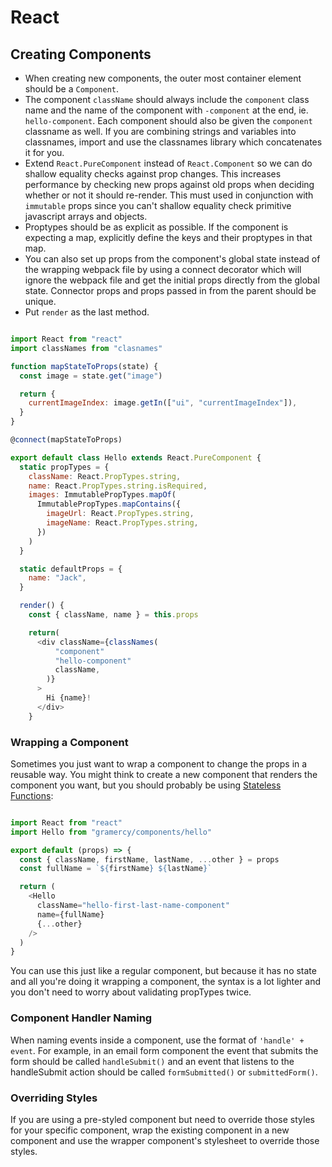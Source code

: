 # React

## Creating Components

* When creating new components, the outer most container element should be a `Component`.
* The component `className` should always include the `component` class name and the name of the component with `-component` at the end, ie. `hello-component`. Each component should also be given the `component` classname as well. If you are combining strings and variables into classnames, import and use the classnames library which concatenates it for you.
* Extend `React.PureComponent` instead of `React.Component` so we can do shallow equality checks against prop changes. This increases performance by checking new props against old props when deciding whether or not it should re-render. This must used in conjunction with `immutable` props since you can't shallow equality check primitive javascript arrays and objects.
* Proptypes should be as explicit as possible. If the component is expecting a map, explicitly define the keys and their proptypes in that map.
* You can also set up props from the component's global state instead of the wrapping webpack file by using a connect decorator which will ignore the webpack file and get the initial props directly from the global state. Connector props and props passed in from the parent should be unique.
* Put `render` as the last method.

```javascript

import React from "react"
import classNames from "clasnames"

function mapStateToProps(state) {
  const image = state.get("image")

  return {
    currentImageIndex: image.getIn(["ui", "currentImageIndex"]),
  }
}

@connect(mapStateToProps)

export default class Hello extends React.PureComponent {
  static propTypes = {
    className: React.PropTypes.string,
    name: React.PropTypes.string.isRequired,
    images: ImmutablePropTypes.mapOf(
      ImmutablePropTypes.mapContains({
        imageUrl: React.PropTypes.string,
        imageName: React.PropTypes.string,
      })
    )
  }

  static defaultProps = {
    name: "Jack",
  }

  render() {
    const { className, name } = this.props

    return(
      <div className={classNames(
          "component"
          "hello-component"
          className,
        )}
      >
        Hi {name}!
      </div>
    }

```

### Wrapping a Component

Sometimes you just want to wrap a component to change the props in a reusable way. You might think to create a new component that renders the component you want, but you should probably be using [Stateless Functions](https://facebook.github.io/react/docs/reusable-components.html#stateless-functions):

```javascript

import React from "react"
import Hello from "gramercy/components/hello"

export default (props) => {
  const { className, firstName, lastName, ...other } = props
  const fullName = `${firstName} ${lastName}`

  return (
    <Hello
      className="hello-first-last-name-component"
      name={fullName}
      {...other}
    />
  )
}
```

You can use this just like a regular component, but because it has no state and all you're doing it wrapping a component, the syntax is a lot lighter and you don't need to worry about validating propTypes twice.


### Component Handler Naming

When naming events inside a component, use the format of `'handle' + event`. For example, in an email form component the event that submits the form should be called `handleSubmit()` and an event that listens to the handleSubmit action should be called `formSubmitted()` or `submittedForm()`.


### Overriding Styles

If you are using a pre-styled component but need to override those styles for your specific component, wrap the existing component in a new component and use the wrapper component's stylesheet to override those styles.
